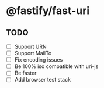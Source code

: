 # @fastify/fast-uri

## TODO

- [ ] Support URN
- [ ] Support MailTo
- [ ] Fix encoding issues
- [ ] Be 100% iso compatible with uri-js
- [ ] Be faster
- [ ] Add browser test stack